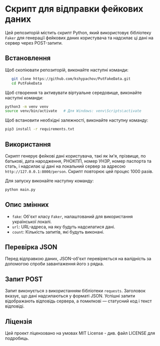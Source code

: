 # Скрипт для відправки фейкових даних

Цей репозиторій містить скрипт Python, який використовує бібліотеку `Faker` для генерації фейкових даних користувача та надсилає ці дані на сервер через POST-запити.

## Встановлення

Щоб скопіювати репозиторій, виконайте наступні команди:

```bash
   git clone https://github.com/kshypachov/PutFakeData.git
   cd PutFakeData
   ```

Щоб створення та активувати віртуальне середовище, виконайте наступні команди:

   ```bash
   python3 -m venv venv
   source venv/bin/activate   # Для Windows: venv\Scripts\activate
   ```

Щоб встановити необхідні залежності, виконайте наступну команду:

```bash
pip3 install -r requirements.txt
```

## Використання

Скрипт генерує фейкові дані користувача, такі як ім'я, прізвище, по батькові, дата народження, РНОКПП, номер УНЗР, номер паспорта та стать, і надсилає ці дані на локальний сервер за адресою `http://127.0.0.1:8000/person`. Скрипт повторює цей процес 1000 разів.

Для запуску виконайте наступну команду:
```bash
python main.py
```


## Опис змінних

- `fake`: Об'єкт класу `Faker`, налаштований для використання української локалі.
- `url`: URL-адреса, на яку будуть надсилатися дані.
- `count`: Кількість запитів, які будуть виконані.

## Перевірка JSON

Перед відправкою даних, JSON-об'єкт перевіряється на валідність за допомогою спроби завантаження його з рядка.

## Запит POST

Запит виконується з використанням бібліотеки `requests`. Заголовок вказує, що дані надсилаються у форматі JSON. Успішні запити відображають відповідь сервера, а помилкові — статусний код і текст відповіді.

## Ліцензія

Цей проект ліцензовано на умовах MIT License - див. файл LICENSE для подробиць.